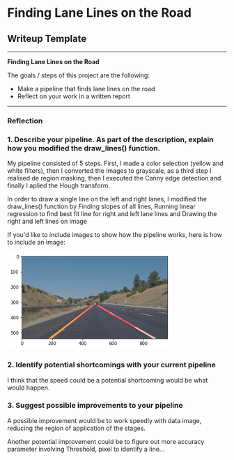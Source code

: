 # **Finding Lane Lines on the Road** 

## Writeup Template

---

**Finding Lane Lines on the Road**

The goals / steps of this project are the following:
* Make a pipeline that finds lane lines on the road
* Reflect on your work in a written report


[image1]: ./test_images/processed-whiteCarLaneSwitch.jpg "WhiteCarLane"
[image]: ./Test.png "Tested all step"

---

### Reflection

### 1. Describe your pipeline. As part of the description, explain how you modified the draw_lines() function.

My pipeline consisted of 5 steps. 
First, I made a color selection (yellow and white filters), then I converted the images to grayscale, as a third step I realised de region masking, then I executed the Canny edge detection and finally I aplied the Hough transform. 

In order to draw a single line on the left and right lanes, I modified the draw_lines() function by Finding slopes of all lines, Running linear regression to find best fit line for right and left lane lines and Drawing the right and left lines on image

If you'd like to include images to show how the pipeline works, here is how to include an image: 

![alt text][image]


### 2. Identify potential shortcomings with your current pipeline

I think that the speed could be a potential shortcoming would be what would happen. 


### 3. Suggest possible improvements to your pipeline

A possible improvement would be to work speedly with data image, reducing the region of application of the stages. 

Another potential improvement could be to figure out more accuracy parameter involving Threshold, pixel to identify a line...

